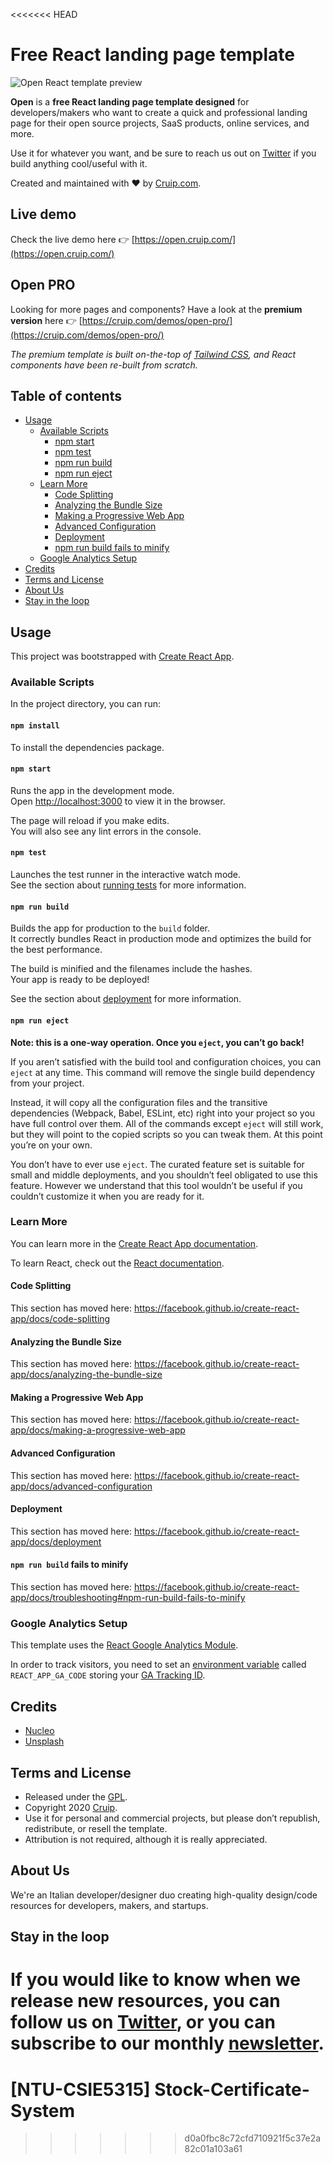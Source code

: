 <<<<<<< HEAD
# Free React landing page template

![Open React template preview](https://user-images.githubusercontent.com/2683512/78789364-545e7100-79ad-11ea-9e3c-9528c99cda8e.png)

**Open** is a **free React landing page template designed** for developers/makers who want to create a quick and professional landing page for their open source projects, SaaS products, online services, and more.

Use it for whatever you want, and be sure to reach us out on [Twitter](https://twitter.com/Cruip_com) if you build anything cool/useful with it.

Created and maintained with ❤️ by [Cruip.com](https://cruip.com).

## Live demo

Check the live demo here 👉️ [https://open.cruip.com/](https://open.cruip.com/)

## Open PRO

Looking for more pages and components? Have a look at the **premium version** here 👉️ [https://cruip.com/demos/open-pro/](https://cruip.com/demos/open-pro/)

*The premium template is built on-the-top of [Tailwind CSS](https://tailwindcss.com/), and React components have been re-built from scratch.* 

## Table of contents

* [Usage](#usage)
  * [Available Scripts](#available-scripts)
    * [npm start](#npm-start)
    * [npm test](#npm-test)
    * [npm run build](#npm-run-build)
    * [npm run eject](#npm-run-eject)
  * [Learn More](#learn-more)
    * [Code Splitting](#code-splitting)
    * [Analyzing the Bundle Size](#analyzing-the-bundle-size)
    * [Making a Progressive Web App](#making-a-progressive-web-app)
    * [Advanced Configuration](#advanced-configuration)
    * [Deployment](#deployment)
    * [npm run build fails to minify](#npm-run-build-fails-to-minify)
  * [Google Analytics Setup](#google-analytics-setup)
* [Credits](#credits)
* [Terms and License](#terms-and-license)
* [About Us](#about-us)
* [Stay in the loop](#stay-in-the-loop)

## Usage

This project was bootstrapped with [Create React App](https://github.com/facebook/create-react-app).

### Available Scripts

In the project directory, you can run:

#### `npm install`
To install the dependencies package.

#### `npm start`

Runs the app in the development mode.<br>
Open [http://localhost:3000](http://localhost:3000) to view it in the browser.

The page will reload if you make edits.<br>
You will also see any lint errors in the console.

#### `npm test`

Launches the test runner in the interactive watch mode.<br>
See the section about [running tests](https://facebook.github.io/create-react-app/docs/running-tests) for more information.

#### `npm run build`

Builds the app for production to the `build` folder.<br>
It correctly bundles React in production mode and optimizes the build for the best performance.

The build is minified and the filenames include the hashes.<br>
Your app is ready to be deployed!

See the section about [deployment](https://facebook.github.io/create-react-app/docs/deployment) for more information.

#### `npm run eject`

**Note: this is a one-way operation. Once you `eject`, you can’t go back!**

If you aren’t satisfied with the build tool and configuration choices, you can `eject` at any time. This command will remove the single build dependency from your project.

Instead, it will copy all the configuration files and the transitive dependencies (Webpack, Babel, ESLint, etc) right into your project so you have full control over them. All of the commands except `eject` will still work, but they will point to the copied scripts so you can tweak them. At this point you’re on your own.

You don’t have to ever use `eject`. The curated feature set is suitable for small and middle deployments, and you shouldn’t feel obligated to use this feature. However we understand that this tool wouldn’t be useful if you couldn’t customize it when you are ready for it.

### Learn More

You can learn more in the [Create React App documentation](https://facebook.github.io/create-react-app/docs/getting-started).

To learn React, check out the [React documentation](https://reactjs.org/).

#### Code Splitting

This section has moved here: https://facebook.github.io/create-react-app/docs/code-splitting

#### Analyzing the Bundle Size

This section has moved here: https://facebook.github.io/create-react-app/docs/analyzing-the-bundle-size

#### Making a Progressive Web App

This section has moved here: https://facebook.github.io/create-react-app/docs/making-a-progressive-web-app

#### Advanced Configuration

This section has moved here: https://facebook.github.io/create-react-app/docs/advanced-configuration

#### Deployment

This section has moved here: https://facebook.github.io/create-react-app/docs/deployment

#### `npm run build` fails to minify

This section has moved here: https://facebook.github.io/create-react-app/docs/troubleshooting#npm-run-build-fails-to-minify

### Google Analytics Setup

This template uses the [React Google Analytics Module](https://github.com/react-ga/react-ga).

In order to track visitors, you need to set an [environment variable](https://create-react-app.dev/docs/adding-custom-environment-variables/) called `REACT_APP_GA_CODE` storing your [GA Tracking ID](https://support.google.com/analytics/answer/7372977).

## Credits

- [Nucleo](https://nucleoapp.com/)
- [Unsplash](https://unsplash.com/)

## Terms and License

- Released under the [GPL](https://www.gnu.org/licenses/gpl-3.0.html).
- Copyright 2020 [Cruip](https://cruip.com/).
- Use it for personal and commercial projects, but please don’t republish, redistribute, or resell the template.
- Attribution is not required, although it is really appreciated.

## About Us

We're an Italian developer/designer duo creating high-quality design/code resources for developers, makers, and startups.

## Stay in the loop

If you would like to know when we release new resources, you can follow us on [Twitter](https://twitter.com/Cruip_com), or you can subscribe to our monthly [newsletter](https://cruip.com/#subscribe).
=======
# [NTU-CSIE5315] Stock-Certificate-System
>>>>>>> d0a0fbc8c72cfd710921f5c37e2a82c01a103a61
